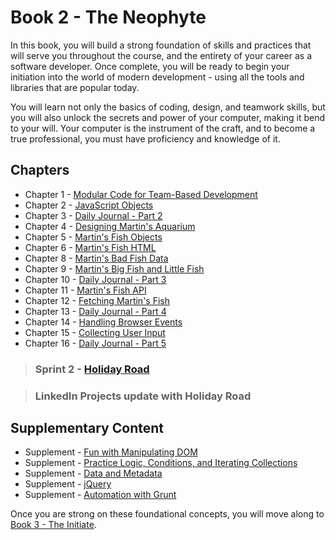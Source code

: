 # Book 2 - The Neophyte

In this book, you will build a strong foundation of skills and practices that will serve you throughout the course, and the entirety of your career as a software developer. Once complete, you will be ready to begin your initiation into the world of modern development - using all the tools and libraries that are popular today.

You will learn not only the basics of coding, design, and teamwork skills, but you will also unlock the secrets and power of your computer, making it bend to your will. Your computer is the instrument of the craft, and to become a true professional, you must have proficiency and knowledge of it.

## Chapters

* Chapter 1 - [Modular Code for Team-Based Development](./chapters/DESIGN_MODULARITY.md)
* Chapter 2 - [JavaScript Objects](./chapters/JS_OBJECTS.md)
* Chapter 3 - [Daily Journal - Part 2](./chapters/DAILY_JOURNAL_OBJECT_DOM.md)
* Chapter 4 - [Designing Martin's Aquarium](./chapters/MARTIN_INTRO.md)
* Chapter 5 - [Martin's Fish Objects](./chapters/MARTIN_FISH_OBJECTS.md)
* Chapter 6 - [Martin's Fish HTML](./chapters/MARTIN_FISH_HTML_REPRESENTATIONS.md)
* Chapter 8 - [Martin's Bad Fish Data](./chapters/MARTIN_DEBUGGING.md)
* Chapter 9 - [Martin's Big Fish and Little Fish](./chapters/MARTIN_FUNCTIONS_FILTER.md)
* Chapter 10 - [Daily Journal - Part 3](./chapters/DAILY_JOURNAL_DATA_DOM.md)
* Chapter 11 - [Martin's Fish API](./chapters/MARTIN_API.md)
* Chapter 12 - [Fetching Martin's Fish](./chapters/MARTIN_FETCH_INTRO.md)
* Chapter 13 - [Daily Journal - Part 4](./chapters/DAILY_JOURNAL_FETCHING.md)
* Chapter 14 - [Handling Browser Events](./chapters/JS_EVENTS.md)
* Chapter 15 - [Collecting User Input](./chapters/JS_USER_INPUT_BASICS.md)
* Chapter 16 - [Daily Journal - Part 5](./chapters/DAILY_JOURNAL_MODULAR.md)

> ### __Sprint 2__ - [Holiday Road](https://github.com/nashville-software-school/holiday-road)

> ### LinkedIn Projects update with Holiday Road

## Supplementary Content

* Supplement - [Fun with Manipulating DOM](./chapters/IDENTIFYING_DOM_COMPONENTS.md)
* Supplement - [Practice Logic, Conditions, and Iterating Collections](./chapters/JS_LOGIC_PRACTICE.md)
* Supplement - [Data and Metadata](./chapters/METADATA.md)
* Supplement - [jQuery](./chapters/JQUERY.md)
* Supplement - [Automation with Grunt](./chapters/GRUNT_INTRO.md)

Once you are strong on these foundational concepts, you will move along to [Book 3 - The Initiate](../book-3-the-initiate/README.md).
